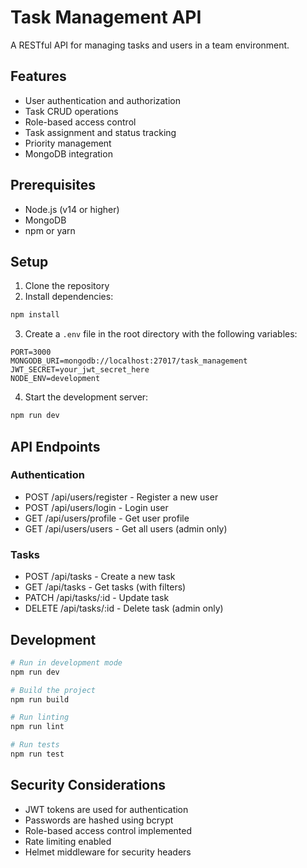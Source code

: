 # Task Management API

A RESTful API for managing tasks and users in a team environment.

## Features

- User authentication and authorization
- Task CRUD operations
- Role-based access control
- Task assignment and status tracking
- Priority management
- MongoDB integration

## Prerequisites

- Node.js (v14 or higher)
- MongoDB
- npm or yarn

## Setup

1. Clone the repository
2. Install dependencies:
```bash
npm install
```

3. Create a `.env` file in the root directory with the following variables:
```
PORT=3000
MONGODB_URI=mongodb://localhost:27017/task_management
JWT_SECRET=your_jwt_secret_here
NODE_ENV=development
```

4. Start the development server:
```bash
npm run dev
```

## API Endpoints

### Authentication
- POST /api/users/register - Register a new user
- POST /api/users/login - Login user
- GET /api/users/profile - Get user profile
- GET /api/users/users - Get all users (admin only)

### Tasks
- POST /api/tasks - Create a new task
- GET /api/tasks - Get tasks (with filters)
- PATCH /api/tasks/:id - Update task
- DELETE /api/tasks/:id - Delete task (admin only)

## Development

```bash
# Run in development mode
npm run dev

# Build the project
npm run build

# Run linting
npm run lint

# Run tests
npm run test
```

## Security Considerations

- JWT tokens are used for authentication
- Passwords are hashed using bcrypt
- Role-based access control implemented
- Rate limiting enabled
- Helmet middleware for security headers
